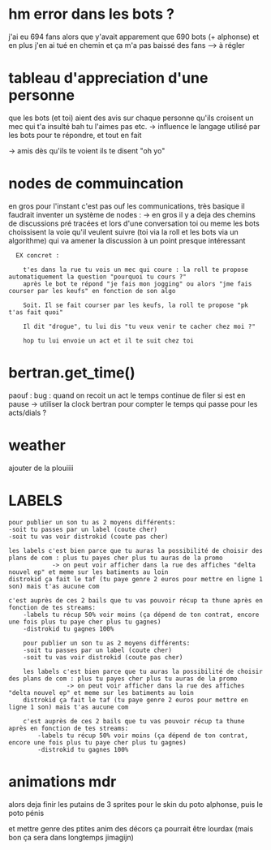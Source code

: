 
# hm error dans les bots ?
  j'ai eu 694 fans alors que y'avait apparement que 690 bots (+ alphonse)
  et en plus j'en ai tué en chemin et ça m'a pas baissé des fans
  --> à régler

# tableau d'appreciation d'une personne
  que les bots (et toi) aient des avis sur chaque personne qu'ils croisent
  un mec qui t'a insulté bah tu l'aimes pas etc.
  -> influence le langage utilisé par les bots pour te répondre, et tout en fait

  -> amis dès qu'ils te voient ils te disent "oh yo"

# nodes de commuincation
  en gros pour l'instant c'est pas ouf les communications, très basique
  il faudrait inventer un système de nodes :
    -> en gros il y a deja des chemins de discussions pré tracées et lors d'une conversation
      toi ou meme les bots choissisent la voie qu'il veulent suivre
      (toi via la roll et les bots via un algorithme) qui va amener la discussion à un point presque intéressant

      EX concret :

        t'es dans la rue tu vois un mec qui coure : la roll te propose automatiquement la question "pourquoi tu cours ?"
        après le bot te répond "je fais mon jogging" ou alors "jme fais courser par les keufs" en fonction de son algo

        Soit. Il se fait courser par les keufs, la roll te propose "pk t'as fait quoi"

        Il dit "drogue", tu lui dis "tu veux venir te cacher chez moi ?"

        hop tu lui envoie un act et il te suit chez toi

# bertran.get_time()
  paouf : bug : quand on recoit un act le temps continue de filer si est en pause
  -> utiliser la clock bertran pour compter le temps qui passe pour les acts/dials ?

# weather
  ajouter de la plouiiii

# LABELS

	pour publier un son tu as 2 moyens différents:
	-soit tu passes par un label (coute cher)
	-soit tu vas voir distrokid (coute pas cher)

	les labels c'est bien parce que tu auras la possibilité de choisir des plans de com : plus tu payes cher plus tu auras de la promo
				-> on peut voir afficher dans la rue des affiches "delta nouvel ep" et meme sur les batiments au loin
	distrokid ça fait le taf (tu paye genre 2 euros pour mettre en ligne 1 son) mais t'as aucune com

	c'est auprès de ces 2 bails que tu vas pouvoir récup ta thune après en fonction de tes streams:
		-labels tu récup 50% voir moins (ça dépend de ton contrat, encore une fois plus tu paye cher plus tu gagnes)
		-distrokid tu gagnes 100%

    	pour publier un son tu as 2 moyens différents:
    	-soit tu passes par un label (coute cher)
    	-soit tu vas voir distrokid (coute pas cher)

    	les labels c'est bien parce que tu auras la possibilité de choisir des plans de com : plus tu payes cher plus tu auras de la promo
    				-> on peut voir afficher dans la rue des affiches "delta nouvel ep" et meme sur les batiments au loin
    	distrokid ça fait le taf (tu paye genre 2 euros pour mettre en ligne 1 son) mais t'as aucune com

    	c'est auprès de ces 2 bails que tu vas pouvoir récup ta thune après en fonction de tes streams:
    		-labels tu récup 50% voir moins (ça dépend de ton contrat, encore une fois plus tu paye cher plus tu gagnes)
    		-distrokid tu gagnes 100%

# animations mdr

  alors deja finir les putains de 3 sprites pour le skin du poto alphonse,
  puis le poto pénis

  et mettre genre des ptites anim des décors ça pourrait être lourdax (mais bon ça sera dans longtemps jimagijn)
